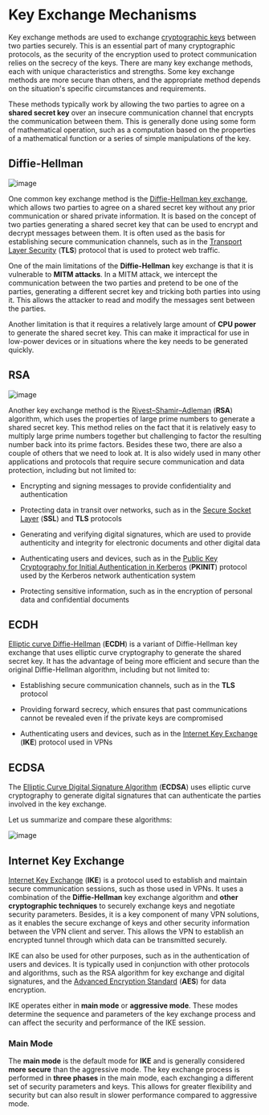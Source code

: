 # Key Exchange Mechanisms

Key exchange methods are used to exchange [cryptographic keys](https://www.cloudflare.com/learning/ssl/what-is-a-cryptographic-key/) between two parties securely. This is an essential part of many cryptographic protocols, as the security of the encryption used to protect communication relies on the secrecy of the keys. There are many key exchange methods, each with unique characteristics and strengths. Some key exchange methods are more secure than others, and the appropriate method depends on the situation's specific circumstances and requirements.

These methods typically work by allowing the two parties to agree on a **shared secret key** over an insecure communication channel that encrypts the communication between them. This is generally done using some form of mathematical operation, such as a computation based on the properties of a mathematical function or a series of simple manipulations of the key.

## Diffie-Hellman

![image](https://github.com/user-attachments/assets/d8010f30-fdf4-4938-917d-ccdf27294649)

One common key exchange method is the [Diffie-Hellman key exchange](https://www.comparitech.com/blog/information-security/diffie-hellman-key-exchange/), which allows two parties to agree on a shared secret key without any prior communication or shared private information. It is based on the concept of two parties generating a shared secret key that can be used to encrypt and decrypt messages between them. It is often used as the basis for establishing secure communication channels, such as in the [Transport Layer Security](https://www.cloudflare.com/learning/ssl/transport-layer-security-tls/) (**TLS**) protocol that is used to protect web traffic.

One of the main limitations of the **Diffie-Hellman** key exchange is that it is vulnerable to **MITM attacks**. In a MITM attack, we intercept the communication between the two parties and pretend to be one of the parties, generating a different secret key and tricking both parties into using it. This allows the attacker to read and modify the messages sent between the parties.

Another limitation is that it requires a relatively large amount of **CPU power** to generate the shared secret key. This can make it impractical for use in low-power devices or in situations where the key needs to be generated quickly.

## RSA

![image](https://github.com/user-attachments/assets/79c30bbd-9078-4779-b27e-f637cf3feff0)

Another key exchange method is the [Rivest–Shamir–Adleman](https://www.venafi.com/blog/how-diffie-hellman-key-exchange-different-rsa) (**RSA**) algorithm, which uses the properties of large prime numbers to generate a shared secret key. This method relies on the fact that it is relatively easy to multiply large prime numbers together but challenging to factor the resulting number back into its prime factors. Besides these two, there are also a couple of others that we need to look at. It is also widely used in many other applications and protocols that require secure communication and data protection, including but not limited to:

- Encrypting and signing messages to provide confidentiality and authentication

- Protecting data in transit over networks, such as in the [Secure Socket Layer](https://www.cloudflare.com/learning/ssl/what-is-ssl/) (**SSL**) and **TLS** protocols

- Generating and verifying digital signatures, which are used to provide authenticity and integrity for electronic documents and other digital data

- Authenticating users and devices, such as in the [Public Key Cryptography for Initial Authentication in Kerberos](https://www.ietf.org/rfc/rfc4556.txt) (**PKINIT**) protocol used by the Kerberos network authentication system

- Protecting sensitive information, such as in the encryption of personal data and confidential documents

## ECDH

[Elliptic curve Diffie-Hellman](https://medium.com/swlh/understanding-ec-diffie-hellman-9c07be338d4a) (**ECDH**) is a variant of Diffie-Hellman key exchange that uses elliptic curve cryptography to generate the shared secret key. It has the advantage of being more efficient and secure than the original Diffie-Hellman algorithm, including but not limited to:

- Establishing secure communication channels, such as in the **TLS** protocol

- Providing forward secrecy, which ensures that past communications cannot be revealed even if the private keys are compromised

- Authenticating users and devices, such as in the [Internet Key Exchange](https://docs.oracle.com/cd/E19683-01/816-7264/6md9iem1g/index.html) (**IKE**) protocol used in VPNs

## ECDSA

The [Elliptic Curve Digital Signature Algorithm](https://www.hypr.com/security-encyclopedia/elliptic-curve-digital-signature-algorithm) (**ECDSA**) uses elliptic curve cryptography to generate digital signatures that can authenticate the parties involved in the key exchange.

Let us summarize and compare these algorithms:

![image](https://github.com/user-attachments/assets/3dd02875-8fa0-448e-977d-64280ce51b7d)

## Internet Key Exchange

[Internet Key Exchange](https://www.hypr.com/security-encyclopedia/internet-key-exchange) (**IKE**) is a protocol used to establish and maintain secure communication sessions, such as those used in VPNs. It uses a combination of the **Diffie-Hellman** key exchange algorithm and **other cryptographic techniques** to securely exchange keys and negotiate security parameters. Besides, it is a key component of many VPN solutions, as it enables the secure exchange of keys and other security information between the VPN client and server. This allows the VPN to establish an encrypted tunnel through which data can be transmitted securely.

IKE can also be used for other purposes, such as in the authentication of users and devices. It is typically used in conjunction with other protocols and algorithms, such as the RSA algorithm for key exchange and digital signatures, and the [Advanced Encryption Standard](https://www.geeksforgeeks.org/advanced-encryption-standard-aes/) (**AES**) for data encryption.

IKE operates either in **main mode** or **aggressive mode**. These modes determine the sequence and parameters of the key exchange process and can affect the security and performance of the IKE session.

### Main Mode

The **main mode** is the default mode for **IKE** and is generally considered **more secure** than the aggressive mode. The key exchange process is performed in **three phases** in the main mode, each exchanging a different set of security parameters and keys. This allows for greater flexibility and security but can also result in slower performance compared to aggressive mode.


